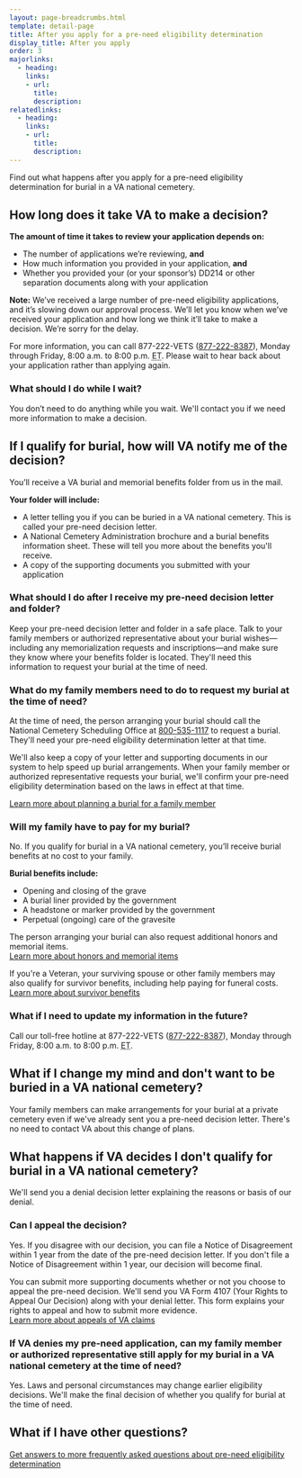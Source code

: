 ```yaml
---
layout: page-breadcrumbs.html
template: detail-page
title: After you apply for a pre-need eligibility determination
display_title: After you apply
order: 3
majorlinks:
  - heading:
    links:
    - url:
      title:
      description:
relatedlinks:
  - heading:
    links:
    - url:
      title:
      description:
---
```


<div class="va-introtext">

Find out what happens after you apply for a pre-need eligibility determination for burial in a VA national cemetery.

</div>

## How long does it take VA to make a decision?

**The amount of time it takes to review your application depends on:**
- The number of applications we’re reviewing, **and**
- How much information you provided in your application, **and**
- Whether you provided your (or your sponsor’s) DD214 or other separation documents along with your application

**Note:** We’ve received a large number of pre-need eligibility applications, and it’s slowing down our approval process. We’ll let you know when we’ve received your application and how long we think it’ll take to make a decision. We’re sorry for the delay.

For more information, you can call 877-222-VETS (<a href="tel:+18772228387">877-222-8387</a>), Monday through Friday, 8:00 a.m. to 8:00 p.m. <abbr title="eastern time">ET</abbr>. Please wait to hear back about your application rather than applying again.

### What should I do while I wait?

You don’t need to do anything while you wait. We'll contact you if we need more information to make a decision.

## If I qualify for burial, how will VA notify me of the decision?

You’ll receive a VA burial and memorial benefits folder from us in the mail.

**Your folder will include:**

- A letter telling you if you can be buried in a VA national cemetery. This is called your pre-need decision letter.
- A National Cemetery Administration brochure and a burial benefits information sheet. These will tell you more about the benefits you'll receive.
- A copy of the supporting documents you submitted with your application

### What should I do after I receive my pre-need decision letter and folder?

Keep your pre-need decision letter and folder in a safe place. Talk to your family members or authorized representative about your burial wishes—including any memorialization requests and inscriptions—and make sure they know where your benefits folder is located. They'll need this information to request your burial at the time of need.

### What do my family members need to do to request my burial at the time of need?

At the time of need, the person arranging your burial should call the National Cemetery Scheduling Office at <a href="tel:+1-800-535-1117">800-535-1117</a> to request a burial. They'll need your pre-need eligibility determination letter at that time.

We'll also keep a copy of your letter and supporting documents in our system to help speed up burial arrangements. When your family member or authorized representative requests your burial, we'll confirm your pre-need eligibility determination based on the laws in effect at that time. <br>

[Learn more about planning a burial for a family member](/burials-memorials/plan-a-burial/)

### Will my family have to pay for my burial?

No. If you qualify for burial in a VA national cemetery, you’ll receive burial benefits at no cost to your family.

**Burial benefits include:**

- Opening and closing of the grave
- A burial liner provided by the government
- A headstone or marker provided by the government
- Perpetual (ongoing) care of the gravesite

The person arranging your burial can also request additional honors and memorial items.<br>
[Learn more about honors and memorial items](/burials-memorials/memorial-items/)

If you're a Veteran, your surviving spouse or other family members may also qualify for survivor benefits, including help paying for funeral costs. <br>
[Learn more about survivor benefits](/burials-memorials/dependency-indemnity-compensation/)

### What if I need to update my information in the future?

Call our toll-free hotline at 877-222-VETS (<a href="tel:+18772228387">877-222-8387</a>), Monday through Friday, 8:00 a.m. to 8:00 p.m. <abbr title="eastern time">ET</abbr>.

## What if I change my mind and don't want to be buried in a VA national cemetery?

Your family members can make arrangements for your burial at a private cemetery even if we've already sent you a pre-need decision letter. There's no need to contact VA about this change of plans. 

## What happens if VA decides I don't qualify for burial in a VA national cemetery?

We'll send you a denial decision letter explaining the reasons or basis of our denial.

### Can I appeal the decision?

Yes. If you disagree with our decision, you can file a Notice of Disagreement within 1 year from the date of the pre-need decision letter. If you don't file a Notice of Disagreement within 1 year, our decision will become final.

You can submit more supporting documents whether or not you choose to appeal the pre-need decision. We'll send you VA Form 4107 (Your Rights to Appeal Our Decision) along with your denial letter. This form explains your rights to appeal and how to submit more evidence. <br>
[Learn more about appeals of VA claims](http://www.va.gov/opa/publications/benefits_book/benefits_chap14.asp)

### If VA denies my pre-need application, can my family member or authorized representative still apply for my burial in a VA national cemetery at the time of need?

Yes. Laws and personal circumstances may change earlier eligibility decisions. We'll make the final decision of whether you qualify for burial at the time of need.

## What if I have other questions?

[Get answers to more frequently asked questions about pre-need eligibility determination](https://www.cem.va.gov/CEM/pre-need/FAQ/)
